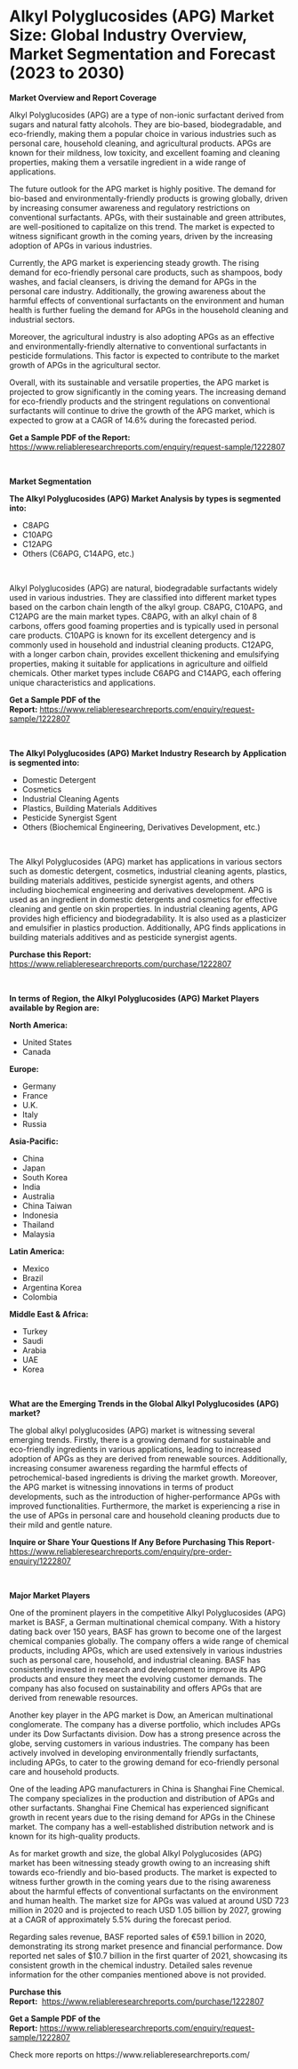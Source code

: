<p><h1>Alkyl Polyglucosides (APG) Market Size: Global Industry Overview, Market Segmentation and Forecast (2023 to 2030)</h1></p><p><strong>Market Overview and Report Coverage</strong></p>
<p><p>Alkyl Polyglucosides (APG) are a type of non-ionic surfactant derived from sugars and natural fatty alcohols. They are bio-based, biodegradable, and eco-friendly, making them a popular choice in various industries such as personal care, household cleaning, and agricultural products. APGs are known for their mildness, low toxicity, and excellent foaming and cleaning properties, making them a versatile ingredient in a wide range of applications.</p><p>The future outlook for the APG market is highly positive. The demand for bio-based and environmentally-friendly products is growing globally, driven by increasing consumer awareness and regulatory restrictions on conventional surfactants. APGs, with their sustainable and green attributes, are well-positioned to capitalize on this trend. The market is expected to witness significant growth in the coming years, driven by the increasing adoption of APGs in various industries.</p><p>Currently, the APG market is experiencing steady growth. The rising demand for eco-friendly personal care products, such as shampoos, body washes, and facial cleansers, is driving the demand for APGs in the personal care industry. Additionally, the growing awareness about the harmful effects of conventional surfactants on the environment and human health is further fueling the demand for APGs in the household cleaning and industrial sectors.</p><p>Moreover, the agricultural industry is also adopting APGs as an effective and environmentally-friendly alternative to conventional surfactants in pesticide formulations. This factor is expected to contribute to the market growth of APGs in the agricultural sector.</p><p>Overall, with its sustainable and versatile properties, the APG market is projected to grow significantly in the coming years. The increasing demand for eco-friendly products and the stringent regulations on conventional surfactants will continue to drive the growth of the APG market, which is expected to grow at a CAGR of 14.6% during the forecasted period.</p></p>
<p><strong>Get a Sample PDF of the Report:</strong> <a href="https://www.reliableresearchreports.com/enquiry/request-sample/1222807">https://www.reliableresearchreports.com/enquiry/request-sample/1222807</a></p>
<p>&nbsp;</p>
<p><strong>Market Segmentation</strong></p>
<p><strong>The Alkyl Polyglucosides (APG) Market Analysis by types is segmented into:</strong></p>
<p><ul><li>C8APG</li><li>C10APG</li><li>C12APG</li><li>Others (C6APG, C14APG, etc.)</li></ul></p>
<p>&nbsp;</p>
<p><p>Alkyl Polyglucosides (APG) are natural, biodegradable surfactants widely used in various industries. They are classified into different market types based on the carbon chain length of the alkyl group. C8APG, C10APG, and C12APG are the main market types. C8APG, with an alkyl chain of 8 carbons, offers good foaming properties and is typically used in personal care products. C10APG is known for its excellent detergency and is commonly used in household and industrial cleaning products. C12APG, with a longer carbon chain, provides excellent thickening and emulsifying properties, making it suitable for applications in agriculture and oilfield chemicals. Other market types include C6APG and C14APG, each offering unique characteristics and applications.</p></p>
<p><strong>Get a Sample PDF of the Report:</strong>&nbsp;<a href="https://www.reliableresearchreports.com/enquiry/request-sample/1222807">https://www.reliableresearchreports.com/enquiry/request-sample/1222807</a></p>
<p>&nbsp;</p>
<p><strong>The Alkyl Polyglucosides (APG) Market Industry Research by Application is segmented into:</strong></p>
<p><ul><li>Domestic Detergent</li><li>Cosmetics</li><li>Industrial Cleaning Agents</li><li>Plastics, Building Materials Additives</li><li>Pesticide Synergist Sgent</li><li>Others (Biochemical Engineering, Derivatives Development, etc.)</li></ul></p>
<p>&nbsp;</p>
<p><p>The Alkyl Polyglucosides (APG) market has applications in various sectors such as domestic detergent, cosmetics, industrial cleaning agents, plastics, building materials additives, pesticide synergist agents, and others including biochemical engineering and derivatives development. APG is used as an ingredient in domestic detergents and cosmetics for effective cleaning and gentle on skin properties. In industrial cleaning agents, APG provides high efficiency and biodegradability. It is also used as a plasticizer and emulsifier in plastics production. Additionally, APG finds applications in building materials additives and as pesticide synergist agents.</p></p>
<p><strong>Purchase this Report:</strong>&nbsp; <a href="https://www.reliableresearchreports.com/purchase/1222807">https://www.reliableresearchreports.com/purchase/1222807</a></p>
<p>&nbsp;</p>
<p><strong>In terms of Region, the Alkyl Polyglucosides (APG) Market Players available by Region are:</strong></p>
<p>
    <p> <strong> North America: </strong>
        <ul>
            <li>United States</li>
            <li>Canada</li>
        </ul>
        </p> 
    <p> <strong> Europe: </strong>
        <ul>
            <li>Germany</li>
            <li>France</li>
            <li>U.K.</li>
            <li>Italy</li>
            <li>Russia</li>
        </ul>
        </p> 
    <p> <strong> Asia-Pacific: </strong>
        <ul>
            <li>China</li>
            <li>Japan</li>
            <li>South Korea</li>
            <li>India</li>
            <li>Australia</li>
            <li>China Taiwan</li>
            <li>Indonesia</li>
            <li>Thailand</li>
            <li>Malaysia</li>
        </ul>
        </p> 
    <p> <strong> Latin America: </strong>
        <ul>
            <li>Mexico</li>
            <li>Brazil</li>
            <li>Argentina Korea</li>
            <li>Colombia</li>
        </ul>
        </p> 
    <p> <strong> Middle East & Africa: </strong>
        <ul>
            <li>Turkey</li>
            <li>Saudi</li>
            <li>Arabia</li>
            <li>UAE</li>
            <li>Korea</li>
        </ul>
    </p>
    </p>
<p>&nbsp;</p>
<p><strong>What are the Emerging Trends in the Global Alkyl Polyglucosides (APG) market?</strong></p>
<p><p>The global alkyl polyglucosides (APG) market is witnessing several emerging trends. Firstly, there is a growing demand for sustainable and eco-friendly ingredients in various applications, leading to increased adoption of APGs as they are derived from renewable sources. Additionally, increasing consumer awareness regarding the harmful effects of petrochemical-based ingredients is driving the market growth. Moreover, the APG market is witnessing innovations in terms of product developments, such as the introduction of higher-performance APGs with improved functionalities. Furthermore, the market is experiencing a rise in the use of APGs in personal care and household cleaning products due to their mild and gentle nature.</p></p>
<p><strong>Inquire or Share Your Questions If Any Before Purchasing This Report</strong>- <a href="https://www.reliableresearchreports.com/enquiry/pre-order-enquiry/1222807">https://www.reliableresearchreports.com/enquiry/pre-order-enquiry/1222807</a></p>
<p>&nbsp;</p>
<p><strong>Major Market Players</strong></p>
<p><p>One of the prominent players in the competitive Alkyl Polyglucosides (APG) market is BASF, a German multinational chemical company. With a history dating back over 150 years, BASF has grown to become one of the largest chemical companies globally. The company offers a wide range of chemical products, including APGs, which are used extensively in various industries such as personal care, household, and industrial cleaning. BASF has consistently invested in research and development to improve its APG products and ensure they meet the evolving customer demands. The company has also focused on sustainability and offers APGs that are derived from renewable resources.</p><p>Another key player in the APG market is Dow, an American multinational conglomerate. The company has a diverse portfolio, which includes APGs under its Dow Surfactants division. Dow has a strong presence across the globe, serving customers in various industries. The company has been actively involved in developing environmentally friendly surfactants, including APGs, to cater to the growing demand for eco-friendly personal care and household products. </p><p>One of the leading APG manufacturers in China is Shanghai Fine Chemical. The company specializes in the production and distribution of APGs and other surfactants. Shanghai Fine Chemical has experienced significant growth in recent years due to the rising demand for APGs in the Chinese market. The company has a well-established distribution network and is known for its high-quality products.</p><p>As for market growth and size, the global Alkyl Polyglucosides (APG) market has been witnessing steady growth owing to an increasing shift towards eco-friendly and bio-based products. The market is expected to witness further growth in the coming years due to the rising awareness about the harmful effects of conventional surfactants on the environment and human health. The market size for APGs was valued at around USD 723 million in 2020 and is projected to reach USD 1.05 billion by 2027, growing at a CAGR of approximately 5.5% during the forecast period.</p><p>Regarding sales revenue, BASF reported sales of €59.1 billion in 2020, demonstrating its strong market presence and financial performance. Dow reported net sales of $10.7 billion in the first quarter of 2021, showcasing its consistent growth in the chemical industry. Detailed sales revenue information for the other companies mentioned above is not provided.</p></p>
<p><strong>Purchase this Report:</strong>&nbsp;&nbsp;<a href="https://www.reliableresearchreports.com/purchase/1222807">https://www.reliableresearchreports.com/purchase/1222807</a></p>
<p></p>
<p><strong>Get a Sample PDF of the Report:</strong>&nbsp;<a href="https://www.reliableresearchreports.com/enquiry/request-sample/1222807">https://www.reliableresearchreports.com/enquiry/request-sample/1222807</a></p>
<p>Check more reports on https://www.reliableresearchreports.com/</p>